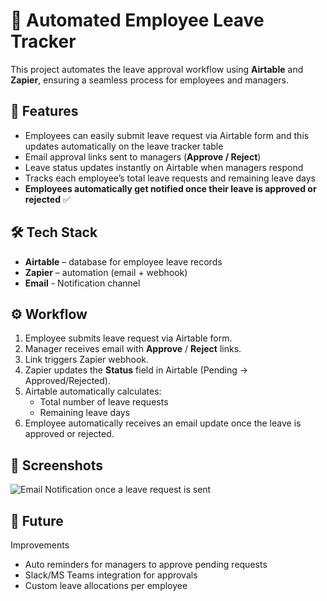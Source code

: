# 🏢 Automated Employee Leave Tracker

This project automates the leave approval workflow using **Airtable** and **Zapier**, ensuring a seamless process for employees and managers.

## 🚀 Features
- Employees can easily submit leave request via Airtable form  and this updates automatically on the leave tracker table
- Email approval links sent to managers (**Approve / Reject**)  
- Leave status updates instantly on Airtable when managers respond
- Tracks each employee’s total leave requests and remaining leave days
- **Employees automatically get notified once their leave is approved or rejected** ✅

## 🛠️ Tech Stack
- **Airtable** – database for employee leave records  
- **Zapier** – automation (email + webhook)
- **Email** - Notification channel

## ⚙️ Workflow
1. Employee submits leave request via Airtable form.  
2. Manager receives email with **Approve** / **Reject** links.  
3. Link triggers Zapier webhook.  
4. Zapier updates the **Status** field in Airtable (Pending → Approved/Rejected).  
5. Airtable automatically calculates:  
   - Total number of leave requests  
   - Remaining leave days  
6. Employee automatically receives an email update once the leave is approved or rejected.  


## 📸 Screenshots
![Email Notification once a leave request is sent](https://github.com/user-attachments/assets/c4c5714a-529e-414c-915e-0ec507313cc6)

## 🔮 Future
 Improvements
- Auto reminders for managers to approve pending requests  
- Slack/MS Teams integration for approvals  
- Custom leave allocations per employee  
